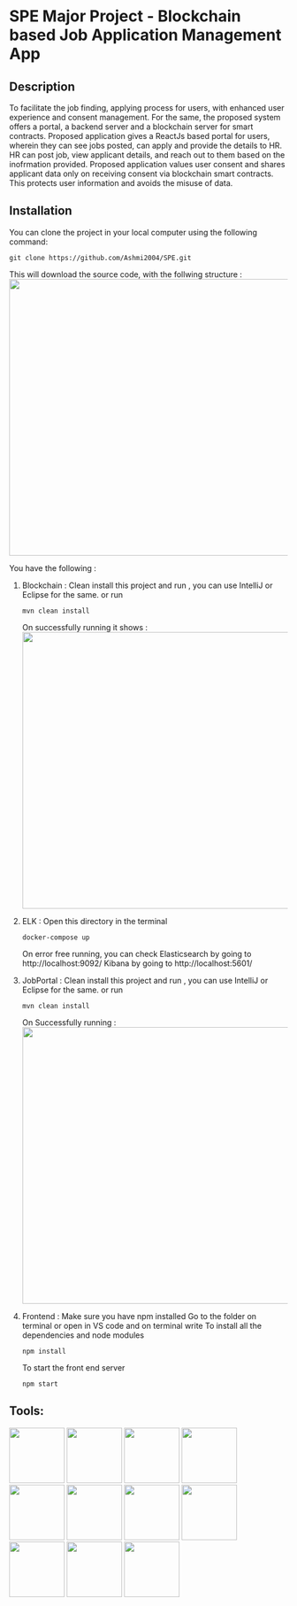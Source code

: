 # SPE Major Project - Blockchain based Job Application Management App

## Description

To facilitate the job finding, applying process for users, with enhanced user experience and consent management. For the same, the proposed system offers a portal, a backend server and a blockchain server for smart contracts. 
Proposed application gives a ReactJs based portal for users, wherein they can see jobs posted, can apply and provide the details to HR. HR can post job, view applicant details, and reach out to them based on the inofrmation provided. 
Proposed application values user consent and shares applicant data only on receiving consent via blockchain smart contracts. This protects user information and avoids the misuse of data. 

## Installation 
You can clone the project in your local computer using the following command: 
```
git clone https://github.com/Ashmi2004/SPE.git

```
This will download the source code, with the follwing structure : 
<img src="https://github.com/Ashmi2004/SPE/assets/54304633/ed172071-f2db-4b92-a625-8667d4978f61" width="700" height="500">

You have the following : 
1. Blockchain :
   Clean install this project and run , you can use IntelliJ or Eclipse for the same.
   or run
   ```
   mvn clean install
   
   ```

   On successfully running it shows :
   <img src="https://github.com/Ashmi2004/SPE/assets/54304633/c5a6161c-ab7d-4359-84d6-c293ab0ee171" width="1000" height="500" >

3. ELK :
   Open this directory in the terminal
    ```
   docker-compose up
    
    ```
   On error free running, you can check
   Elasticsearch by going to http://localhost:9092/
   Kibana by going to http://localhost:5601/
   
5. JobPortal :
   Clean install this project and run , you can use IntelliJ or Eclipse for the same.
   or run
   ```
   mvn clean install

   ```
   On Successfully running :
   <img src="https://github.com/Ashmi2004/SPE/assets/54304633/41b62d33-54f5-434f-af9c-64d25f5da007" width="1000" height="500">

7. Frontend :
   Make sure you have npm installed
   Go to the folder on terminal or open in VS code and on terminal write
   To install all the dependencies and node modules
   ```
   npm install

   ```
   To start the front end server
   ```
   npm start
   ```





## Tools: 
<img src="https://github.com/Ashmi2004/SPE/assets/54304633/04a79765-1f08-402e-9c2a-213cf4cfa326" width="100" height="100"/>
<img src="https://github.com/Ashmi2004/SPE/assets/54304633/5110e3aa-07ce-4419-ab21-f78bc4f578df" width="100" height="100"/>
<img src="https://github.com/Ashmi2004/SPE/assets/54304633/aa81f1b0-d437-47b5-a8e5-93cc010cc32a" width="100" height="100"/>
<img src="https://github.com/Ashmi2004/SPE/assets/54304633/60de5e1c-ae13-42d3-9269-4ee29ec0ef3d" width="100" height="100"/>
<img src="https://github.com/Ashmi2004/SPE/assets/54304633/934f881a-9c45-46ec-8eb9-01d4b6754fb8" width="100" height="100"/>
<img src="https://github.com/Ashmi2004/SPE/assets/54304633/b59816fe-583b-4418-a188-17fed9f9d7dd" width="100" height="100"/>
<img src="https://github.com/Ashmi2004/SPE/assets/54304633/1bb6532b-6505-4944-9999-4874e238f2a1" width="100" height="100"/>
<img src="https://github.com/Ashmi2004/SPE/assets/54304633/bebcbd1a-673e-447a-86e0-bd421741ecd2" width="100" height="100"/>
<img src="https://github.com/Ashmi2004/SPE/assets/54304633/da6cb022-a930-4db2-be4b-e32ed150490a" width="100" height="100"/>
<img src="https://github.com/Ashmi2004/SPE/assets/54304633/592d1ed8-3ec5-484a-aeb0-f35af9b5133e" width="100" height="100"/>
<img src="https://github.com/Ashmi2004/SPE/assets/54304633/4f5018a2-57fa-41c2-a6f5-8177c5cd2afe" width="100" height="100"/>

 

